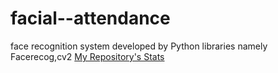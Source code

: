 # facial--attendance
face recognition system developed by Python libraries namely Facerecog,cv2 
[My Repository's Stats](https://github-readme-stats.vercel.app/api/top-langs/?username=Your_GitHub_Username&theme=blue-green)
